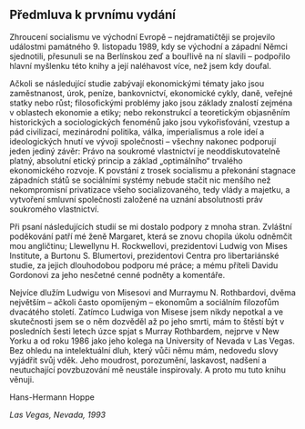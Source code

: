 ## Předmluva k prvnímu vydání

Zhroucení socialismu ve východní Evropě – nejdramatičtěji se projevilo událostmi památného 9. listopadu 1989, kdy se východní a západní Němci sjednotili, přesunuli se na Berlínskou zeď a bouřlivě na ní slavili – podpořilo hlavní myšlenku této knihy a její naléhavost více, než jsem kdy doufal.

Ačkoli se následující studie zabývají ekonomickými tématy jako jsou zaměstnanost, úrok, peníze, bankovnictví, ekonomické cykly, daně, veřejné statky nebo růst; filosofickými problémy jako jsou základy znalostí zejména v oblastech ekonomie a etiky; nebo rekonstrukcí a teoretickým objasněním historických a sociologických fenoménů jako jsou vykořisťování, vzestup a pád civilizací, mezinárodní politika, válka, imperialismus a role ideí a ideologických hnutí ve vývoji společnosti – všechny nakonec podporují jeden jediný závěr: Právo na soukromé vlastnictví je neoddiskutovatelně platný, absolutní etický princip a základ „optimálního“ trvalého ekonomického rozvoje. K povstání z trosek socialismu a překonání stagnace západních států se sociálními systémy nebude stačit nic menšího než nekompromisní privatizace všeho socializovaného, tedy vlády a majetku, a vytvoření smluvní společnosti založené na uznání absolutnosti práv soukromého vlastnictví.

Při psaní následujících studií se mi dostalo podpory z mnoha stran. Zvláštní poděkování patří mé ženě Margaret, která se znovu chopila úkolu odněmčit mou angličtinu; Llewellynu H. Rockwellovi, prezidentovi Ludwig von Mises Institute, a Burtonu S. Blumertovi, prezidentovi Centra pro libertariánské studie, za jejich dlouhodobou podporu mé práce; a mému příteli Davidu Gordonovi za jeho nesčetné cenné podněty a komentáře.

Nejvíce dlužím Ludwigu von Misesovi and Murraymu N. Rothbardovi, dvěma největším – ačkoli často opomíjeným – ekonomům a sociálním filozofům dvacátého století. Zatímco Ludwiga von Misese jsem nikdy nepotkal a ve skutečnosti jsem se o něm dozvěděl až po jeho smrti, mám to štěstí být v posledních šesti letech úzce spjat s Murray Rothbardem, nejprve v New Yorku a od roku 1986 jako jeho kolega na University of Nevada v Las Vegas. Bez ohledu na intelektuální dluh, který vůči němu mám, nedovedu slovy vyjádřit svůj vděk. Jeho moudrost, porozumění, laskavost, nadšení a neutuchající povzbuzování mě neustále inspirovaly. A proto mu tuto knihu věnuji.

Hans-Hermann Hoppe

*Las Vegas, Nevada, 1993*
